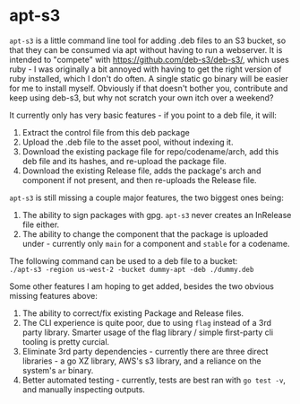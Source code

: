 # apt-s3

`apt-s3` is a little command line tool for adding .deb files to an S3 bucket, so that they can be consumed via apt without having to run a webserver.
It is intended to "compete" with https://github.com/deb-s3/deb-s3/, which uses ruby - I was originally a bit annoyed with having to get the right version of ruby installed, which I don't do often. A single static go binary will be easier for me to install myself. Obviously if that doesn't bother you, contribute and keep using deb-s3, but why not scratch your own itch over a weekend?

It currently only has very basic features - if you point to a deb file, it will:

1. Extract the control file from this deb package
2. Upload the .deb file to the asset pool, without indexing it.
3. Download the existing package file for repo/codename/arch, add this deb file and its hashes, and re-upload the package file.
4. Download the existing Release file, adds the package's arch and component if not present, and then re-uploads the Release file.

`apt-s3` is still missing a couple major features, the two biggest ones being:

1. The ability to sign packages with gpg. `apt-s3` never creates an InRelease file either.
2. The ability to change the component that the package is uploaded under - currently only `main` for a component and `stable` for a codename.

The following command can be used to a deb file to a bucket:  
`./apt-s3 -region us-west-2 -bucket dummy-apt -deb ./dummy.deb`  


Some other features I am hoping to get added, besides the two obvious missing features above:   
1. The ability to correct/fix existing Package and Release files.  
2. The CLI experience is quite poor, due to using `flag` instead of a 3rd party library. Smarter usage of the flag library / simple first-party cli tooling is pretty curcial.  
3. Eliminate 3rd party dependencies - currently there are three direct libraries - a go XZ library, AWS's s3 library, and a reliance on the system's `ar` binary.   
4. Better automated testing - currently, tests are best ran with `go test -v`, and manually inspecting outputs.  
